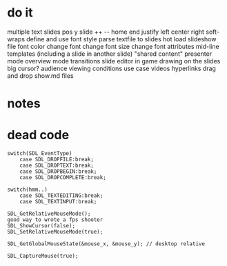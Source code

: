 # do it
multiple text slides pos y
slide ++ -- home end
justify left center right
soft-wraps
define and use font style
parse textfile to slides
hot load slideshow file
font color
change font
change font size
change font attributes mid-line
templates (including a slide in another slide) "shared content"
presenter mode
overview mode
transitions
slide editor in game
drawing on the slides
big cursor? audience viewing conditions use case
videos
hyperlinks
drag and drop show.md files

# notes

# dead code

    switch(SDL_EventType)
        case SDL_DROPFILE:break;
        case SDL_DROPTEXT:break;
        case SDL_DROPBEGIN:break;
        case SDL_DROPCOMPLETE:break;

    switch(hmm..)
        case SDL_TEXTEDITING:break;
        case SDL_TEXTINPUT:break;

    SDL_GetRelativeMouseMode();
    good way to wrote a fps shooter
    SDL_ShowCursor(false);
    SDL_SetRelativeMouseMode(true);
    
    SDL_GetGlobalMouseState(&mouse_x, &mouse_y); // desktop relative

    SDL_CaptureMouse(true);